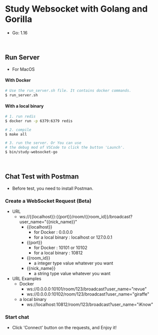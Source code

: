 # Study Websocket with Golang and Gorilla

* Go: 1.16

<br/>

## Run Server
- For MacOS

#### With Docker

```bash
# Use the run_server.sh file. It contains docker commands.
$ run_server.sh
```

#### With a local binary

```bash
# 1. run redis
$ docker run -p 6379:6379 redis 

# 2. compile
$ make all

# 3. run the server. Or You can use
# the debug mod of VSCode to click the button 'Launch'.
$ bin/study-websocket-go
```

<br/>

## Chat Test with Postman
- Before test, you need to install Postman.
### Create a WebSocket Request (Beta)
- URL
    - ws://{{localhost}}:{{port}}/room/{{room_id}}/broadcast?user_name="{{nick_name}}"
      - {{localhost}}
          - for Docker : 0.0.0.0
          - for a local binary : localhost or 127.0.0.1
      - {{port}}
          - for Docker : 10101 or 10102
          - for a local binary : 10812
      - {{room_id}}
          - a integer type value whatever you want
      - {{nick_name}}
          - a string type value whatever you want
- URL Examples
  - Docker
      - ws://0.0.0.0:10101/room/123/broadcast?user_name="revue"
      - ws://0.0.0.0:10102/room/123/broadcast?user_name="giraffe"
  - a local binary  
      - ws://localhost:10812/room/123/broadcast?user_name="iKnow"
### Start chat
- Click 'Connect' button on the requests, and Enjoy it!
